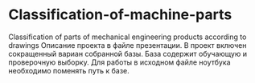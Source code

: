 # Classification-of-machine-parts
Classification of parts of mechanical engineering products according to drawings
Описание проекта в файле презентации. В проект включен сокращенный вариан собранной базы. База содержит обучающую и проверочную выборку.
Для работы в исходном файле ноутбука необходимо поменять путь к базе.
